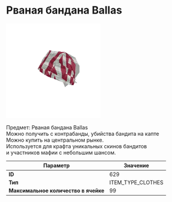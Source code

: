 # Рваная бандана Ballas

![Item Image](../img/629.webp?raw=true)

Предмет: Рваная бандана Ballas<br>Можно получить с контрабанды, убийства бандита на капте<br>Можно купить на центральном рынке. <br>Используется для крафта уникальных скинов бандитов<br>и участников мафии с небольшим шансом.


| Параметр | Значение |
|----------|----------|
| **ID** | 629 |
| **Тип** | ITEM_TYPE_CLOTHES |
| **Максимальное количество в ячейке** | 99 |

